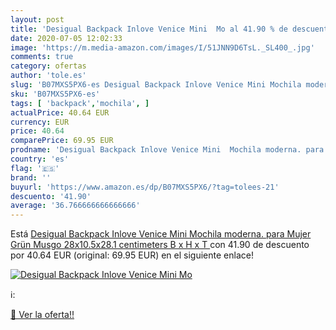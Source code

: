 ```yaml
---
layout: post
title: 'Desigual Backpack Inlove Venice Mini  Mo al 41.90 % de descuento'
date: 2020-07-05 12:02:33
image: 'https://m.media-amazon.com/images/I/51JNN9D6TsL._SL400_.jpg'
comments: true
category: ofertas
author: 'tole.es'
slug: 'B07MXS5PX6-es Desigual Backpack Inlove Venice Mini Mochila moderna. para...'
sku: 'B07MXS5PX6-es'
tags: [ 'backpack','mochila', ]
actualPrice: 40.64 EUR
currency: EUR
price: 40.64
comparePrice: 69.95 EUR
prodname: 'Desigual Backpack Inlove Venice Mini  Mochila moderna. para Mujer  Grün  Musgo   28x10.5x28.1 centimeters  B x H x T '
country: 'es'
flag: '🇪🇸'
brand: ''
buyurl: 'https://www.amazon.es/dp/B07MXS5PX6/?tag=tolees-21'
descuento: '41.90'
average: '36.766666666666666'
---
```


Está [Desigual Backpack Inlove Venice Mini  Mochila moderna. para Mujer  Grün  Musgo   28x10.5x28.1 centimeters  B x H x T ](https://www.amazon.es/dp/B07MXS5PX6/?tag=tolees-21) con 41.90 de descuento por 40.64 EUR (original: 69.95 EUR) en el siguiente enlace!

[![Desigual Backpack Inlove Venice Mini  Mo](https://m.media-amazon.com/images/I/51JNN9D6TsL._SL400_.jpg)](https://www.amazon.es/dp/B07MXS5PX6/?tag=tolees-21)

ℹ️:


[🛒 Ver la oferta!!](https://www.amazon.es/dp/B07MXS5PX6/?tag=tolees-21)
